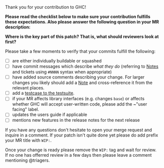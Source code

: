 Thank you for your contribution to GHC!

**Please read the checklist below to make sure your contribution fulfills these
expectations. Also please answer the following question in your MR description:**

**Where is the key part of this patch? That is, what should reviewers look at first?**

Please take a few moments to verify that your commits fulfill the following:

 * [ ] are either individually buildable or squashed
 * [ ] have commit messages which describe *what they do*
   (referring to [Notes][notes] and tickets using `#NNNN` syntax when
   appropriate)
 * [ ] have added source comments describing your change. For larger changes you
   likely should add a [Note][notes] and cross-reference it from the relevant
   places.
 * [ ] add a [testcase to the testsuite](https://gitlab.haskell.org/ghc/ghc/wikis/building/running-tests/adding).
 * [ ] if your MR affects library interfaces (e.g. changes `base`) or affects whether GHC will accept user-written code, please add
   the ~"user facing" label.
 * [ ] updates the users guide if applicable
 * [ ] mentions new features in the release notes for the next release

If you have any questions don't hesitate to open your merge request and inquire
in a comment. If your patch isn't quite done yet please do add prefix your MR
title with `WIP:`.

Once your change is ready please remove the `WIP:` tag and wait for review. If 
no one has offerred review in a few days then please leave a comment mentioning
@triagers.

[notes]: https://gitlab.haskell.org/ghc/ghc/wikis/commentary/coding-style#comments-in-the-source-code
